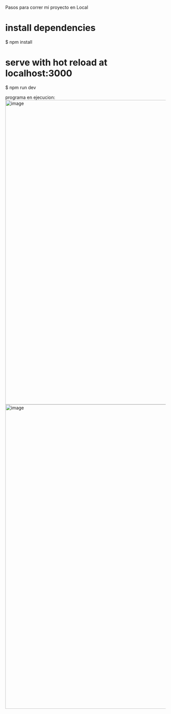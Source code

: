 Pasos para correr mi proyecto en Local
# install dependencies
$ npm install

# serve with hot reload at localhost:3000
$ npm run dev

programa en ejecucion:
<img width="957" alt="image" src="https://github.com/Daniel349167/Trivia-Game/assets/62466867/8619e6e9-0f0d-4403-b0de-f272e38b2809">
<img width="957" alt="image" src="https://github.com/Daniel349167/Trivia-Game/assets/62466867/029dabf8-593e-472d-8f4c-a2ef86daa84d">




